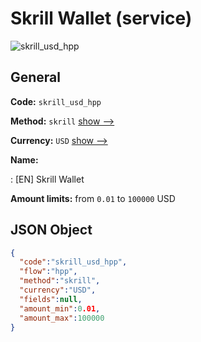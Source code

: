 
# Skrill Wallet (service) 
![skrill_usd_hpp](https://static.openfintech.io/payment_methods/skrill_usd_hpp/logo.svg?w=400&c=v0.59.26#w200)  

## General 
 
**Code:** `skrill_usd_hpp` 
 
**Method:** `skrill` 
 [show -->](/payment-methods/skrill/) 
 
**Currency:** `USD` [show -->](/currencies/USD/) 
 
**Name:** 
 
:	[EN] Skrill Wallet 
 
**Amount limits:** from `0.01` to `100000` USD 

## JSON Object 

```json
{
  "code":"skrill_usd_hpp",
  "flow":"hpp",
  "method":"skrill",
  "currency":"USD",
  "fields":null,
  "amount_min":0.01,
  "amount_max":100000
}
```  
